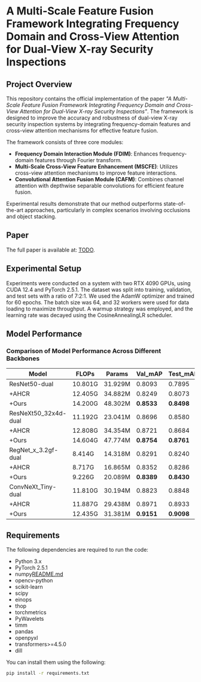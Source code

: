 # A Multi-Scale Feature Fusion Framework Integrating Frequency Domain and Cross-View Attention for Dual-View X-ray Security Inspections

## Project Overview
This repository contains the official implementation of the paper *"A Multi-Scale Feature Fusion Framework Integrating Frequency Domain and Cross-View Attention for Dual-View X-ray Security Inspections"*. The framework is designed to improve the accuracy and robustness of dual-view X-ray security inspection systems by integrating frequency-domain features and cross-view attention mechanisms for effective feature fusion.

The framework consists of three core modules:
- **Frequency Domain Interaction Module (FDIM)**: Enhances frequency-domain features through Fourier transform.
- **Multi-Scale Cross-View Feature Enhancement (MSCFE)**: Utilizes cross-view attention mechanisms to improve feature interactions.
- **Convolutional Attention Fusion Module (CAFM)**: Combines channel attention with depthwise separable convolutions for efficient feature fusion.

Experimental results demonstrate that our method outperforms state-of-the-art approaches, particularly in complex scenarios involving occlusions and object stacking.

## Paper
The full paper is available at: [TODO](https://anonymous.4open.science/r/ijcnn2025-C56D/).

## Experimental Setup
Experiments were conducted on a system with two RTX 4090 GPUs, using CUDA 12.4 and PyTorch 2.5.1. The dataset was split into training, validation, and test sets with a ratio of 7:2:1. We used the AdamW optimizer and trained for 60 epochs. The batch size was 64, and 32 workers were used for data loading to maximize throughput. A warmup strategy was employed, and the learning rate was decayed using the CosineAnnealingLR scheduler.

## Model Performance

### Comparison of Model Performance Across Different Backbones

| Model                        | FLOPs  | Params  | Val\_mAP | Test\_mAP |
|------------------------------|--------|---------|----------|-----------|
| ResNet50-dual                 | 10.801G| 31.929M | 0.8093   | 0.7895    |
| +AHCR                         | 12.405G| 34.882M | 0.8249   | 0.8073    |
| +Ours                         | 14.200G| 48.302M | **0.8533**| **0.8498**|
| ResNeXt50_32x4d-dual          | 11.192G| 23.041M | 0.8696   | 0.8580    |
| +AHCR                         | 12.808G| 34.354M | 0.8721   | 0.8684    |
| +Ours                         | 14.604G| 47.774M | **0.8754**| **0.8761**|
| RegNet_x_3.2gf-dual           | 8.414G | 14.318M | 0.8291   | 0.8240    |
| +AHCR                         | 8.717G | 16.865M | 0.8352   | 0.8286    |
| +Ours                         | 9.226G | 20.089M | **0.8389**| **0.8430**|
| ConvNeXt_Tiny-dual            | 11.810G| 30.194M | 0.8823   | 0.8848    |
| +AHCR                         | 11.887G| 29.438M | 0.8971   | 0.8933    |
| +Ours                         | 12.435G| 31.381M | **0.9151**| **0.9098**|

## Requirements
The following dependencies are required to run the code:

- Python 3.x
- PyTorch 2.5.1
- numpy[README.md](..%2F..%2FDocuments%2F%E6%96%87%E7%A8%BF%20-%20%E6%B4%AA%E4%B8%96%E9%BE%99%E7%9A%84MacBook%20Pro%2Fcode%2FRT-DETR%2FREADME.md)
- opencv-python
- scikit-learn
- scipy
- einops
- thop
- torchmetrics
- PyWavelets
- timm
- pandas
- openpyxl
- transformers>=4.5.0
- dill

You can install them using the following:

```bash
pip install -r requirements.txt

